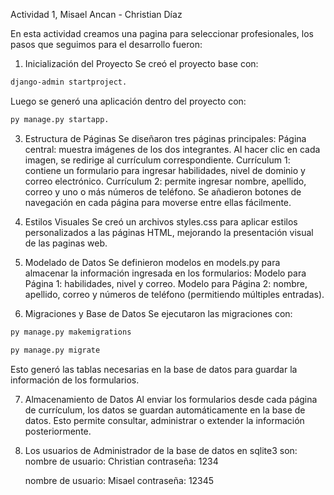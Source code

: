 Actividad 1, Misael Ancan - Christian Díaz

En esta actividad creamos una pagina para seleccionar profesionales, los pasos que seguimos para el desarrollo fueron:

1. Inicialización del Proyecto
Se creó el proyecto base con:
```bash
django-admin startproject.
```
Luego se generó una aplicación dentro del proyecto con:
```bash
py manage.py startapp.
```

3. Estructura de Páginas
Se diseñaron tres páginas principales:
Página central: muestra imágenes de los dos integrantes. Al hacer clic en cada imagen, se redirige al currículum correspondiente.
Currículum 1: contiene un formulario para ingresar habilidades, nivel de dominio y correo electrónico.
Currículum 2: permite ingresar nombre, apellido, correo y uno o más números de teléfono.
Se añadieron botones de navegación en cada página para moverse entre ellas fácilmente.

4. Estilos Visuales
Se creó un archivos styles.css para aplicar estilos personalizados a las páginas HTML, mejorando la presentación visual de las paginas web. 
5. Modelado de Datos
Se definieron modelos en models.py para almacenar la información ingresada en los formularios:
Modelo para Página 1: habilidades, nivel y correo.
Modelo para Página 2: nombre, apellido, correo y números de teléfono (permitiendo múltiples entradas).

6. Migraciones y Base de Datos
Se ejecutaron las migraciones con:
```bash
py manage.py makemigrations
```
```bash
py manage.py migrate
```
Esto generó las tablas necesarias en la base de datos para guardar la información de los formularios.

7. Almacenamiento de Datos
Al enviar los formularios desde cada página de currículum, los datos se guardan automáticamente en la base de datos.
Esto permite consultar, administrar o extender la información posteriormente.

8. Los usuarios de Administrador de la base de datos en sqlite3
son:
    nombre de usuario: Christian
    contraseña: 1234

    nombre de usuario: Misael
    contraseña: 12345
